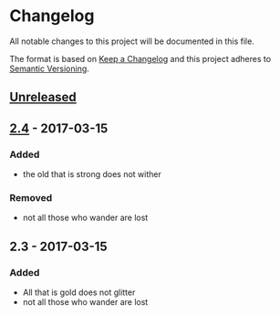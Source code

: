 # Changelog
All notable changes to this project will be documented in this file.

The format is based on [Keep a Changelog](http://keepachangelog.com/en/1.0.0/)
and this project adheres to [Semantic Versioning](http://semver.org/spec/v2.0.0.html).

## [Unreleased]

## [2.4] - 2017-03-15
### Added
- the old that is strong does not wither

### Removed
- not all those who wander are lost

## 2.3 - 2017-03-15
### Added
- All that is gold does not glitter
- not all those who wander are lost

[Unreleased]: https://github.com/dzhoshkun/github-mirror-test/compare/v2.3...HEAD
[2.4]: https://github.com/dzhoshkun/github-mirror-test/compare/v2.3...v2.4